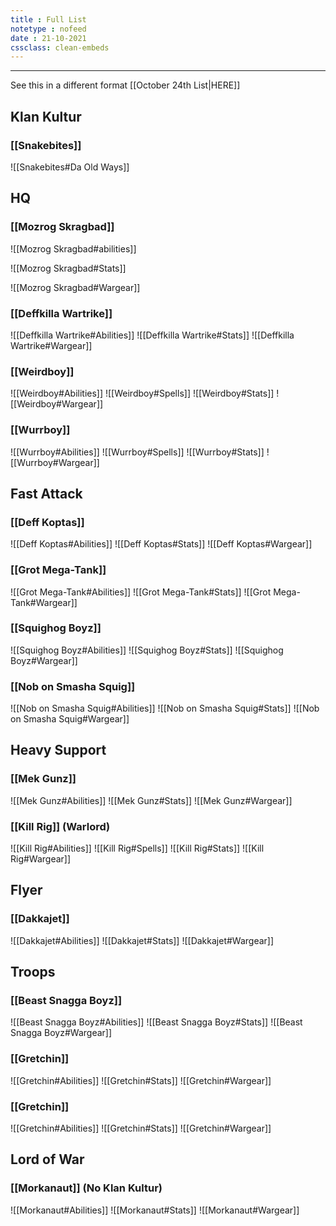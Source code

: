 ```yaml
---
title : Full List
notetype : nofeed
date : 21-10-2021
cssclass: clean-embeds
---
```


---
See this in a different format [[October 24th List|HERE]]
## Klan Kultur
### [[Snakebites]]

![[Snakebites#Da Old Ways]]

## HQ

### [[Mozrog Skragbad]]

![[Mozrog Skragbad#abilities]]

![[Mozrog Skragbad#Stats]]

![[Mozrog Skragbad#Wargear]]

### [[Deffkilla Wartrike]]
![[Deffkilla Wartrike#Abilities]]
![[Deffkilla Wartrike#Stats]]
![[Deffkilla Wartrike#Wargear]]
### [[Weirdboy]]
![[Weirdboy#Abilities]]
![[Weirdboy#Spells]]
![[Weirdboy#Stats]]
![[Weirdboy#Wargear]]
### [[Wurrboy]]
![[Wurrboy#Abilities]]
![[Wurrboy#Spells]]
![[Wurrboy#Stats]]
![[Wurrboy#Wargear]]
## Fast Attack
### [[Deff Koptas]]
![[Deff Koptas#Abilities]]
![[Deff Koptas#Stats]]
![[Deff Koptas#Wargear]]
### [[Grot Mega-Tank]]
![[Grot Mega-Tank#Abilities]]
![[Grot Mega-Tank#Stats]]
![[Grot Mega-Tank#Wargear]]
### [[Squighog Boyz]]
![[Squighog Boyz#Abilities]]
![[Squighog Boyz#Stats]]
![[Squighog Boyz#Wargear]]
### [[Nob on Smasha Squig]]
![[Nob on Smasha Squig#Abilities]]
![[Nob on Smasha Squig#Stats]]
![[Nob on Smasha Squig#Wargear]]
## Heavy Support
### [[Mek Gunz]]
![[Mek Gunz#Abilities]]
![[Mek Gunz#Stats]]
![[Mek Gunz#Wargear]]
### [[Kill Rig]] (Warlord)
![[Kill Rig#Abilities]]
![[Kill Rig#Spells]]
![[Kill Rig#Stats]]
![[Kill Rig#Wargear]]
## Flyer
### [[Dakkajet]]
![[Dakkajet#Abilities]]
![[Dakkajet#Stats]]
![[Dakkajet#Wargear]]
## Troops
### [[Beast Snagga Boyz]]
![[Beast Snagga Boyz#Abilities]]
![[Beast Snagga Boyz#Stats]]
![[Beast Snagga Boyz#Wargear]]
### [[Gretchin]]
![[Gretchin#Abilities]]
![[Gretchin#Stats]]
![[Gretchin#Wargear]]
### [[Gretchin]]
![[Gretchin#Abilities]]
![[Gretchin#Stats]]
![[Gretchin#Wargear]]
## Lord of War
### [[Morkanaut]] (No Klan Kultur)
![[Morkanaut#Abilities]]
![[Morkanaut#Stats]]
![[Morkanaut#Wargear]]